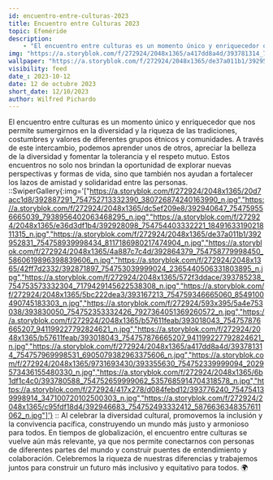 ```yaml
---
id: encuentro-entre-culturas-2023
title: Encuentro entre Culturas 2023
topic: Efeméride
description:
    - "El encuentro entre culturas es un momento único y enriquecedor que nos permite sumergirnos en la diversidad y la riqueza de las tradiciones, costumbres y valores de diferentes grupos étnicos y comunidades."
img: "https://a.storyblok.com/f/272924/2048x1365/a417dd8a4d/393781314_754757969998531_6905079382963375606_n.jpg"
wallpaper: "https://a.storyblok.com/f/272924/2048x1365/de37a011b1/392952831_754758939998434_8117186980217474904_n.jpg"
visibility: feed
date_: 2023-10-12
date: 12 de octubre 2023
short_date: 12/10/2023
author: Wilfred Pichardo
---
```

El encuentro entre culturas es un momento único y enriquecedor que nos permite sumergirnos en la diversidad y la riqueza de las tradiciones, costumbres y valores de diferentes grupos étnicos y comunidades. A través de este intercambio, podemos aprender unos de otros, apreciar la belleza de la diversidad y fomentar la tolerancia y el respeto mutuo. Estos encuentros no solo nos brindan la oportunidad de explorar nuevas perspectivas y formas de vida, sino que también nos ayudan a fortalecer los lazos de amistad y solidaridad entre las personas. 
::SwiperGallery{:img='["https://a.storyblok.com/f/272924/2048x1365/20d7acc1d8/392887291_754752713332390_380726874240163990_n.jpg","https://a.storyblok.com/f/272924/2048x1365/dc5ef209e8/392940647_754759556665039_7938956402063468295_n.jpg","https://a.storyblok.com/f/272924/2048x1365/e36d3df1b4/392928098_754754403332221_1849163319021811315_n.jpg","https://a.storyblok.com/f/272924/2048x1365/de37a011b1/392952831_754758939998434_8117186980217474904_n.jpg","https://a.storyblok.com/f/272924/2048x1365/4a887c7c4d/392864379_754758779998450_5860619896398839606_n.jpg","https://a.storyblok.com/f/272924/2048x1365/42ff7d2332/392871897_754753039999024_2365440506331803895_n.jpg","https://a.storyblok.com/f/272924/2048x1365/572f3ddace/393785238_754753573332304_7179429145622538308_n.jpg","https://a.storyblok.com/f/272924/2048x1365/5bc222dea3/393167213_754759346665060_8549100490745183303_n.jpg","https://a.storyblok.com/f/272924/593x395/5a4e753038/393830050_754752353332426_7927364051369260572_n.jpg","https://a.storyblok.com/f/272924/2048x1365/b57611feab/393018043_754757876665207_941199227792824621_n.jpg","https://a.storyblok.com/f/272924/2048x1365/b57611feab/393018043_754757876665207_941199227792824621_n.jpg","https://a.storyblok.com/f/272924/2048x1365/a417dd8a4d/393781314_754757969998531_6905079382963375606_n.jpg","https://a.storyblok.com/f/272924/2048x1365/9731693430/393355630_754752339999094_2029573436155480330_n.jpg","https://a.storyblok.com/f/272924/2048x1365/6b1df1c4c0/393780588_754752659999062_5357685914704318578_n.jpg","https://a.storyblok.com/f/272924/417x278/d084febd12/393776240_754754139998914_347100720102500303_n.jpg","https://a.storyblok.com/f/272924/2048x1365/c95fdf18d4/392946683_754752493332412_5876636348357611062_n.jpg"]'}
::
Al celebrar la diversidad cultural, promovemos la inclusión y la convivencia pacífica, construyendo un mundo más justo y armonioso para todos. En tiempos de globalización, el encuentro entre culturas se vuelve aún más relevante, ya que nos permite conectarnos con personas de diferentes partes del mundo y construir puentes de entendimiento y colaboración. Celebremos la riqueza de nuestras diferencias y trabajemos juntos para construir un futuro más inclusivo y equitativo para todos. 🌍
